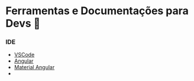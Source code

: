 # Ferramentas e Documentações para Devs :robot:

### IDE
- [VSCode](https://code.visualstudio.com/)
- [Angular](https://angular.io/cli)
- [Material Angular](https://material.angular.io/guide/getting-started)
- 
